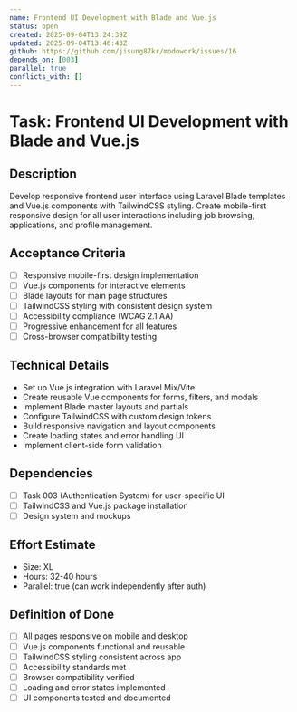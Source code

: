 ```yaml
---
name: Frontend UI Development with Blade and Vue.js
status: open
created: 2025-09-04T13:24:39Z
updated: 2025-09-04T13:46:43Z
github: https://github.com/jisung87kr/modowork/issues/16
depends_on: [003]
parallel: true
conflicts_with: []
---
```


# Task: Frontend UI Development with Blade and Vue.js

## Description
Develop responsive frontend user interface using Laravel Blade templates and Vue.js components with TailwindCSS styling. Create mobile-first responsive design for all user interactions including job browsing, applications, and profile management.

## Acceptance Criteria
- [ ] Responsive mobile-first design implementation
- [ ] Vue.js components for interactive elements
- [ ] Blade layouts for main page structures
- [ ] TailwindCSS styling with consistent design system
- [ ] Accessibility compliance (WCAG 2.1 AA)
- [ ] Progressive enhancement for all features
- [ ] Cross-browser compatibility testing

## Technical Details
- Set up Vue.js integration with Laravel Mix/Vite
- Create reusable Vue components for forms, filters, and modals
- Implement Blade master layouts and partials
- Configure TailwindCSS with custom design tokens
- Build responsive navigation and layout components
- Create loading states and error handling UI
- Implement client-side form validation

## Dependencies
- [ ] Task 003 (Authentication System) for user-specific UI
- [ ] TailwindCSS and Vue.js package installation
- [ ] Design system and mockups

## Effort Estimate
- Size: XL
- Hours: 32-40 hours
- Parallel: true (can work independently after auth)

## Definition of Done
- [ ] All pages responsive on mobile and desktop
- [ ] Vue.js components functional and reusable
- [ ] TailwindCSS styling consistent across app
- [ ] Accessibility standards met
- [ ] Browser compatibility verified
- [ ] Loading and error states implemented
- [ ] UI components tested and documented
